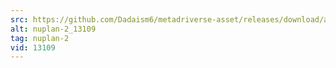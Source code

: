 ```yaml
---
src: https://github.com/Dadaism6/metadriverse-asset/releases/download/assetsv1.0.1/nuplan-2_13109.mp4
alt: nuplan-2_13109
tag: nuplan-2
vid: 13109
---
```

